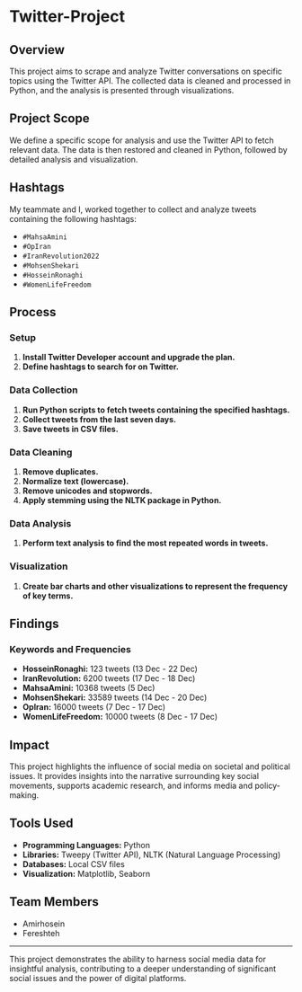 # Twitter-Project

## Overview
This project aims to scrape and analyze Twitter conversations on specific topics using the Twitter API. The collected data is cleaned and processed in Python, and the analysis is presented through visualizations.

## Project Scope
We define a specific scope for analysis and use the Twitter API to fetch relevant data. The data is then restored and cleaned in Python, followed by detailed analysis and visualization.

## Hashtags
My teammate and I, worked together to collect and analyze tweets containing the following hashtags:
- `#MahsaAmini`
- `#OpIran`
- `#IranRevolution2022`
- `#MohsenShekari`
- `#HosseinRonaghi`
- `#WomenLifeFreedom`

## Process
### Setup
1. **Install Twitter Developer account and upgrade the plan.**
2. **Define hashtags to search for on Twitter.**

### Data Collection
1. **Run Python scripts to fetch tweets containing the specified hashtags.**
2. **Collect tweets from the last seven days.**
3. **Save tweets in CSV files.**

### Data Cleaning
1. **Remove duplicates.**
2. **Normalize text (lowercase).**
3. **Remove unicodes and stopwords.**
4. **Apply stemming using the NLTK package in Python.**

### Data Analysis
1. **Perform text analysis to find the most repeated words in tweets.**

### Visualization
1. **Create bar charts and other visualizations to represent the frequency of key terms.**

## Findings
### Keywords and Frequencies
- **HosseinRonaghi:** 123 tweets (13 Dec - 22 Dec)
- **IranRevolution:** 6200 tweets (17 Dec - 18 Dec)
- **MahsaAmini:** 10368 tweets (5 Dec)
- **MohsenShekari:** 33589 tweets (14 Dec - 20 Dec)
- **OpIran:** 16000 tweets (7 Dec - 17 Dec)
- **WomenLifeFreedom:** 10000 tweets (8 Dec - 17 Dec)

## Impact
This project highlights the influence of social media on societal and political issues. It provides insights into the narrative surrounding key social movements, supports academic research, and informs media and policy-making.

## Tools Used
- **Programming Languages:** Python
- **Libraries:** Tweepy (Twitter API), NLTK (Natural Language Processing)
- **Databases:** Local CSV files
- **Visualization:** Matplotlib, Seaborn

## Team Members
- Amirhosein
- Fereshteh


---

This project demonstrates the ability to harness social media data for insightful analysis, contributing to a deeper understanding of significant social issues and the power of digital platforms.

